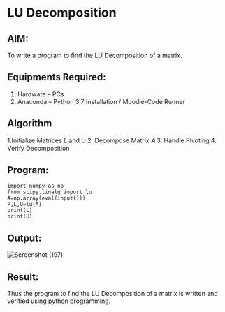 # LU Decomposition 

## AIM:
To write a program to find the LU Decomposition of a matrix.

## Equipments Required:
1. Hardware – PCs
2. Anaconda – Python 3.7 Installation / Moodle-Code Runner

## Algorithm
1.Initialize Matrices 𝐿 and U
2. Decompose Matrix 𝐴
3. Handle Pivoting
4. Verify Decomposition

## Program:
```
import numpy as np
from scipy.linalg import lu
A=np.array(eval(input()))
P,L,U=lu(A)
print(L)
print(U)
```

## Output:
![Screenshot (197)](https://github.com/user-attachments/assets/4fa1758f-cda2-4ec4-b44a-40685f4d1b9c)



## Result:
Thus the program to find the LU Decomposition of a matrix is written and verified using python programming.

